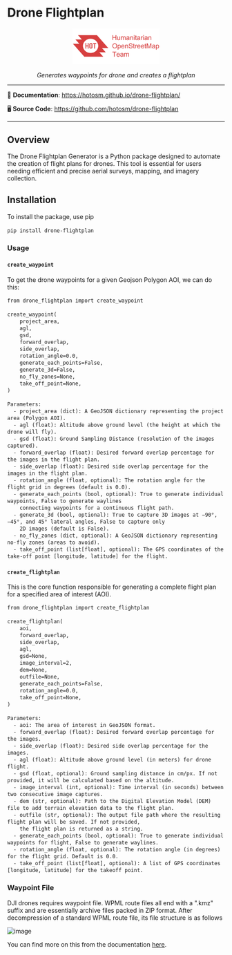 # Drone Flightplan
<!-- markdownlint-disable -->
<p align="center">
  <img src="https://github.com/hotosm/fmtm/blob/main/images/hot_logo.png?raw=true" style="width: 200px;" alt="HOT"></a>
</p>
<p align="center">
  <em>Generates waypoints for drone and creates a flightplan </em>
</p>

---

📖 **Documentation**: <a href="https://hotosm.github.io/drone-flightplan/" target="_blank">https://hotosm.github.io/drone-flightplan/</a>

🖥️ **Source Code**: <a href="https://github.com/hotosm/drone-flightplan" target="_blank">https://github.com/hotosm/drone-flightplan</a>

---


## Overview
The Drone Flightplan Generator is a Python package designed to automate the creation of flight plans for drones. This tool is essential for users needing efficient and precise aerial surveys, mapping, and imagery collection.

## Installation
To install the package, use pip

```pip install drone-flightplan```

### Usage

#### `create_waypoint`

To get the drone waypoints for a given Geojson Polygon AOI, we can do this:
```
from drone_flightplan import create_waypoint

create_waypoint(
    project_area,
    agl,
    gsd,
    forward_overlap,
    side_overlap,
    rotation_angle=0.0,
    generate_each_points=False,
    generate_3d=False,
    no_fly_zones=None,
    take_off_point=None,
)

Parameters:
  - project_area (dict): A GeoJSON dictionary representing the project area (Polygon AOI).
  - agl (float): Altitude above ground level (the height at which the drone will fly).
  - gsd (float): Ground Sampling Distance (resolution of the images captured).
  - forward_overlap (float): Desired forward overlap percentage for the images in the flight plan.
  - side_overlap (float): Desired side overlap percentage for the images in the flight plan.
  - rotation_angle (float, optional): The rotation angle for the flight grid in degrees (default is 0.0).
  - generate_each_points (bool, optional): True to generate individual waypoints, False to generate waylines 
    connecting waypoints for a continuous flight path.
  - generate_3d (bool, optional): True to capture 3D images at −90°, −45°, and 45° lateral angles, False to capture only
    2D images (default is False).
  - no_fly_zones (dict, optional): A GeoJSON dictionary representing no-fly zones (areas to avoid).
  - take_off_point (list[float], optional): The GPS coordinates of the take-off point [longitude, latitude] for the flight.

```

#### `create_flightplan`

This is the core function responsible for generating a complete flight plan for a specified area of interest (AOI).

```
from drone_flightplan import create_flightplan

create_flightplan(
    aoi,
    forward_overlap,
    side_overlap,
    agl,
    gsd=None,
    image_interval=2,
    dem=None,
    outfile=None,
    generate_each_points=False,
    rotation_angle=0.0,
    take_off_point=None,
)

Parameters:
  - aoi: The area of interest in GeoJSON format.
  - forward_overlap (float): Desired forward overlap percentage for the images.
  - side_overlap (float): Desired side overlap percentage for the images.
  - agl (float): Altitude above ground level (in meters) for drone flight.
  - gsd (float, optional): Ground sampling distance in cm/px. If not provided, it will be calculated based on the altitude.
  - image_interval (int, optional): Time interval (in seconds) between two consecutive image captures. 
  - dem (str, optional): Path to the Digital Elevation Model (DEM) file to add terrain elevation data to the flight plan.
  - outfile (str, optional): The output file path where the resulting flight plan will be saved. If not provided, 
    the flight plan is returned as a string.
  - generate_each_points (bool, optional): True to generate individual waypoints for flight, False to generate waylines.
  - rotation_angle (float, optional): The rotation angle (in degrees) for the flight grid. Default is 0.0.
  - take_off_point (list[float], optional): A list of GPS coordinates [longitude, latitude] for the takeoff point. 
```

### Waypoint File
DJI drones requires waypoint file. 
WPML route files all end with a ".kmz" suffix and are essentially archive files packed in ZIP format. After decompression of a standard WPML route file, its file structure is as follows

![image](https://github.com/user-attachments/assets/bb7a6f95-29f8-40e0-972c-92a974aa0bf0)

You can find more on this from the documentation [here](https://github.com/dji-sdk/Cloud-API-Doc/blob/master/docs/en/60.api-reference/00.dji-wpml/10.overview.md).
